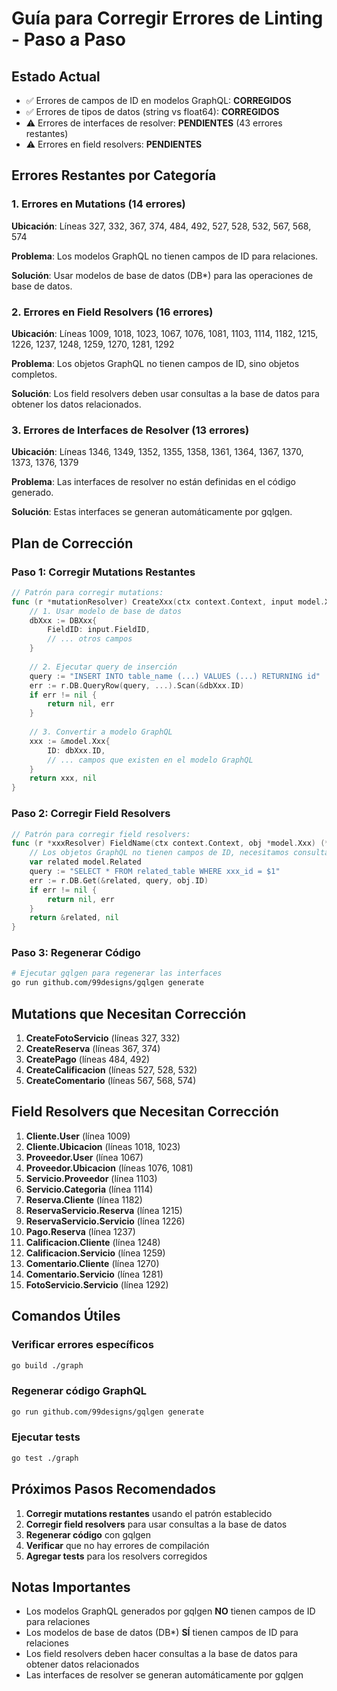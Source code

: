 # Guía para Corregir Errores de Linting - Paso a Paso

## Estado Actual
- ✅ Errores de campos de ID en modelos GraphQL: **CORREGIDOS**
- ✅ Errores de tipos de datos (string vs float64): **CORREGIDOS**
- ⚠️ Errores de interfaces de resolver: **PENDIENTES** (43 errores restantes)
- ⚠️ Errores en field resolvers: **PENDIENTES**

## Errores Restantes por Categoría

### 1. Errores en Mutations (14 errores)
**Ubicación**: Líneas 327, 332, 367, 374, 484, 492, 527, 528, 532, 567, 568, 574

**Problema**: Los modelos GraphQL no tienen campos de ID para relaciones.

**Solución**: Usar modelos de base de datos (DB*) para las operaciones de base de datos.

### 2. Errores en Field Resolvers (16 errores)
**Ubicación**: Líneas 1009, 1018, 1023, 1067, 1076, 1081, 1103, 1114, 1182, 1215, 1226, 1237, 1248, 1259, 1270, 1281, 1292

**Problema**: Los objetos GraphQL no tienen campos de ID, sino objetos completos.

**Solución**: Los field resolvers deben usar consultas a la base de datos para obtener los datos relacionados.

### 3. Errores de Interfaces de Resolver (13 errores)
**Ubicación**: Líneas 1346, 1349, 1352, 1355, 1358, 1361, 1364, 1367, 1370, 1373, 1376, 1379

**Problema**: Las interfaces de resolver no están definidas en el código generado.

**Solución**: Estas interfaces se generan automáticamente por gqlgen.

## Plan de Corrección

### Paso 1: Corregir Mutations Restantes
```go
// Patrón para corregir mutations:
func (r *mutationResolver) CreateXxx(ctx context.Context, input model.XxxInput) (*model.Xxx, error) {
    // 1. Usar modelo de base de datos
    dbXxx := DBXxx{
        FieldID: input.FieldID,
        // ... otros campos
    }
    
    // 2. Ejecutar query de inserción
    query := "INSERT INTO table_name (...) VALUES (...) RETURNING id"
    err := r.DB.QueryRow(query, ...).Scan(&dbXxx.ID)
    if err != nil {
        return nil, err
    }
    
    // 3. Convertir a modelo GraphQL
    xxx := &model.Xxx{
        ID: dbXxx.ID,
        // ... campos que existen en el modelo GraphQL
    }
    return xxx, nil
}
```

### Paso 2: Corregir Field Resolvers
```go
// Patrón para corregir field resolvers:
func (r *xxxResolver) FieldName(ctx context.Context, obj *model.Xxx) (*model.Related, error) {
    // Los objetos GraphQL no tienen campos de ID, necesitamos consultar la BD
    var related model.Related
    query := "SELECT * FROM related_table WHERE xxx_id = $1"
    err := r.DB.Get(&related, query, obj.ID)
    if err != nil {
        return nil, err
    }
    return &related, nil
}
```

### Paso 3: Regenerar Código
```bash
# Ejecutar gqlgen para regenerar las interfaces
go run github.com/99designs/gqlgen generate
```

## Mutations que Necesitan Corrección

1. **CreateFotoServicio** (líneas 327, 332)
2. **CreateReserva** (líneas 367, 374)  
3. **CreatePago** (líneas 484, 492)
4. **CreateCalificacion** (líneas 527, 528, 532)
5. **CreateComentario** (líneas 567, 568, 574)

## Field Resolvers que Necesitan Corrección

1. **Cliente.User** (línea 1009)
2. **Cliente.Ubicacion** (líneas 1018, 1023)
3. **Proveedor.User** (línea 1067)
4. **Proveedor.Ubicacion** (líneas 1076, 1081)
5. **Servicio.Proveedor** (línea 1103)
6. **Servicio.Categoria** (línea 1114)
7. **Reserva.Cliente** (línea 1182)
8. **ReservaServicio.Reserva** (línea 1215)
9. **ReservaServicio.Servicio** (línea 1226)
10. **Pago.Reserva** (línea 1237)
11. **Calificacion.Cliente** (línea 1248)
12. **Calificacion.Servicio** (línea 1259)
13. **Comentario.Cliente** (línea 1270)
14. **Comentario.Servicio** (línea 1281)
15. **FotoServicio.Servicio** (línea 1292)

## Comandos Útiles

### Verificar errores específicos
```bash
go build ./graph
```

### Regenerar código GraphQL
```bash
go run github.com/99designs/gqlgen generate
```

### Ejecutar tests
```bash
go test ./graph
```

## Próximos Pasos Recomendados

1. **Corregir mutations restantes** usando el patrón establecido
2. **Corregir field resolvers** para usar consultas a la base de datos
3. **Regenerar código** con gqlgen
4. **Verificar** que no hay errores de compilación
5. **Agregar tests** para los resolvers corregidos

## Notas Importantes

- Los modelos GraphQL generados por gqlgen **NO** tienen campos de ID para relaciones
- Los modelos de base de datos (DB*) **SÍ** tienen campos de ID para relaciones
- Los field resolvers deben hacer consultas a la base de datos para obtener datos relacionados
- Las interfaces de resolver se generan automáticamente por gqlgen



